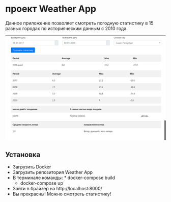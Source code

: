 # проект Weather App

Данное приложение позволяет смотреть погодную статистику в 15 разных городах по историяческим данным с 2010 года.

![alt-текст](https://github.com/ekatosha/Weather_app/blob/master/picture.jpg "Внешний вид")

## Установка

   * Загрузить Docker
   * Загрузить репозитория Weather App
   *  В терминале команды:
     *  docker-compose build
      * docker-compose up
   * Зайти в брайзер на http://localhost:8000/
   * Вы прекрасны! Можно смотреть статистику! 

